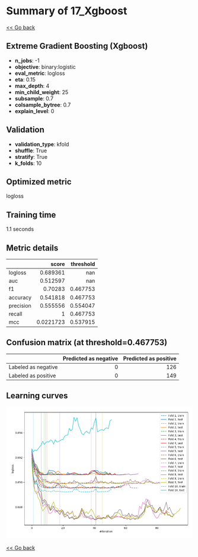 # Summary of 17_Xgboost

[<< Go back](../README.md)


## Extreme Gradient Boosting (Xgboost)
- **n_jobs**: -1
- **objective**: binary:logistic
- **eval_metric**: logloss
- **eta**: 0.15
- **max_depth**: 4
- **min_child_weight**: 25
- **subsample**: 0.7
- **colsample_bytree**: 0.7
- **explain_level**: 0

## Validation
 - **validation_type**: kfold
 - **shuffle**: True
 - **stratify**: True
 - **k_folds**: 10

## Optimized metric
logloss

## Training time

1.1 seconds

## Metric details
|           |     score |   threshold |
|:----------|----------:|------------:|
| logloss   | 0.689361  |  nan        |
| auc       | 0.512597  |  nan        |
| f1        | 0.70283   |    0.467753 |
| accuracy  | 0.541818  |    0.467753 |
| precision | 0.555556  |    0.554047 |
| recall    | 1         |    0.467753 |
| mcc       | 0.0221723 |    0.537915 |


## Confusion matrix (at threshold=0.467753)
|                     |   Predicted as negative |   Predicted as positive |
|:--------------------|------------------------:|------------------------:|
| Labeled as negative |                       0 |                     126 |
| Labeled as positive |                       0 |                     149 |

## Learning curves
![Learning curves](learning_curves.png)

[<< Go back](../README.md)
